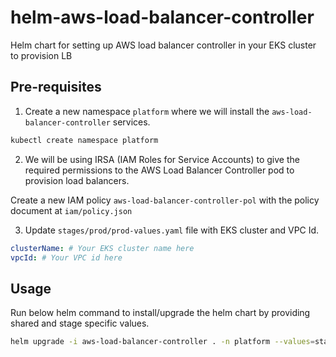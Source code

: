 # helm-aws-load-balancer-controller
Helm chart for setting up AWS load balancer controller in your EKS cluster to provision LB

## Pre-requisites

1. Create a new namespace `platform` where we will install the `aws-load-balancer-controller` services.

```bash
kubectl create namespace platform
```

2. We will be using IRSA (IAM Roles for Service Accounts) to give the required permissions to the AWS Load Balancer Controller pod to provision load balancers.

Create a new IAM policy `aws-load-balancer-controller-pol` with the policy document at `iam/policy.json`

3. Update `stages/prod/prod-values.yaml` file with EKS cluster and VPC Id.

```yaml
clusterName: # Your EKS cluster name here
vpcId: # Your VPC id here
```

## Usage

Run below helm command to install/upgrade the helm chart by providing shared and stage specific values.

```bash
helm upgrade -i aws-load-balancer-controller . -n platform --values=stages/shared-values.yaml --values=stages/prod/prod-values.yaml
```
